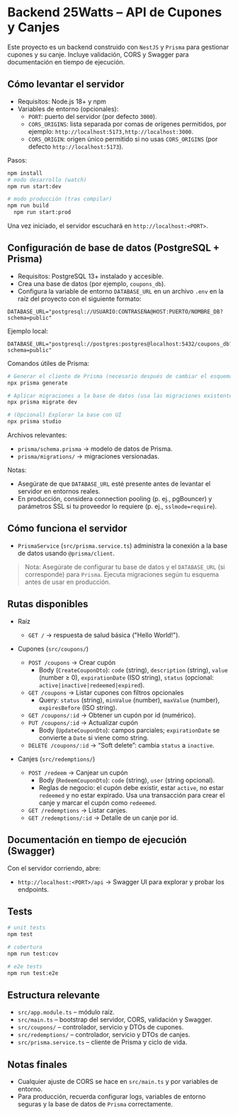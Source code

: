 # Backend 25Watts – API de Cupones y Canjes

Este proyecto es un backend construido con `NestJS` y `Prisma` para gestionar cupones y su canje. Incluye validación, CORS y Swagger para documentación en tiempo de ejecución.

## Cómo levantar el servidor

- Requisitos: Node.js 18+ y npm
- Variables de entorno (opcionales):
  - `PORT`: puerto del servidor (por defecto `3000`).
  - `CORS_ORIGINS`: lista separada por comas de orígenes permitidos, por ejemplo: `http://localhost:5173,http://localhost:3000`.
  - `CORS_ORIGIN`: origen único permitido si no usas `CORS_ORIGINS` (por defecto `http://localhost:5173`).

Pasos:

```bash
npm install
# modo desarrollo (watch)
npm run start:dev

# modo producción (tras compilar)
npm run build
  npm run start:prod
  ```

  Una vez iniciado, el servidor escuchará en `http://localhost:<PORT>`.
 
 ## Configuración de base de datos (PostgreSQL + Prisma)

 - Requisitos: PostgreSQL 13+ instalado y accesible.
 - Crea una base de datos (por ejemplo, `coupons_db`).
 - Configura la variable de entorno `DATABASE_URL` en un archivo `.env` en la raíz del proyecto con el siguiente formato:
 
 ```env
 DATABASE_URL="postgresql://USUARIO:CONTRASEÑA@HOST:PUERTO/NOMBRE_DB?schema=public"
 ```
 
 Ejemplo local:
 
 ```env
 DATABASE_URL="postgresql://postgres:postgres@localhost:5432/coupons_db?schema=public"
 ```
 
 Comandos útiles de Prisma:
 
 ```bash
 # Generar el cliente de Prisma (necesario después de cambiar el esquema)
 npx prisma generate
 
 # Aplicar migraciones a la base de datos (usa las migraciones existentes en prisma/migrations/)
 npx prisma migrate dev
 
 # (Opcional) Explorar la base con UI
 npx prisma studio
 ```
 
 Archivos relevantes:
 
 - `prisma/schema.prisma` → modelo de datos de Prisma.
 - `prisma/migrations/` → migraciones versionadas.
 
 Notas:
 
 - Asegúrate de que `DATABASE_URL` esté presente antes de levantar el servidor en entornos reales.
 - En producción, considera connection pooling (p. ej., pgBouncer) y parámetros SSL si tu proveedor lo requiere (p. ej., `sslmode=require`).

## Cómo funciona el servidor
- `PrismaService` (`src/prisma.service.ts`) administra la conexión a la base de datos usando `@prisma/client`.

> Nota: Asegúrate de configurar tu base de datos y el `DATABASE_URL` (si corresponde) para `Prisma`. Ejecuta migraciones según tu esquema antes de usar en producción.

## Rutas disponibles

- Raíz
  - `GET /` → respuesta de salud básica ("Hello World!").

- Cupones (`src/coupons/`)
  - `POST /coupons` → Crear cupón
    - Body (`CreateCouponDto`): `code` (string), `description` (string), `value` (number ≥ 0), `expirationDate` (ISO string), `status` (opcional: `active|inactive|redeemed|expired`).
  - `GET /coupons` → Listar cupones con filtros opcionales
    - Query: `status` (string), `minValue` (number), `maxValue` (number), `expiresBefore` (ISO string).
  - `GET /coupons/:id` → Obtener un cupón por id (numérico).
  - `PUT /coupons/:id` → Actualizar cupón
    - Body (`UpdateCouponDto`): campos parciales; `expirationDate` se convierte a `Date` si viene como string.
  - `DELETE /coupons/:id` → “Soft delete”: cambia `status` a `inactive`.

- Canjes (`src/redemptions/`)
  - `POST /redeem` → Canjear un cupón
    - Body (`RedeemCouponDto`): `code` (string), `user` (string opcional).
    - Reglas de negocio: el cupón debe existir, estar `active`, no estar `redeemed` y no estar expirado. Usa una transacción para crear el canje y marcar el cupón como `redeemed`.
  - `GET /redemptions` → Listar canjes.
  - `GET /redemptions/:id` → Detalle de un canje por id.

## Documentación en tiempo de ejecución (Swagger)

Con el servidor corriendo, abre:

- `http://localhost:<PORT>/api` → Swagger UI para explorar y probar los endpoints.

## Tests

```bash
# unit tests
npm test

# cobertura
npm run test:cov

# e2e tests
npm run test:e2e
```

## Estructura relevante

- `src/app.module.ts` – módulo raíz.
- `src/main.ts` – bootstrap del servidor, CORS, validación y Swagger.
- `src/coupons/` – controlador, servicio y DTOs de cupones.
- `src/redemptions/` – controlador, servicio y DTOs de canjes.
- `src/prisma.service.ts` – cliente de Prisma y ciclo de vida.

## Notas finales

- Cualquier ajuste de CORS se hace en `src/main.ts` y por variables de entorno.
- Para producción, recuerda configurar logs, variables de entorno seguras y la base de datos de `Prisma` correctamente.
